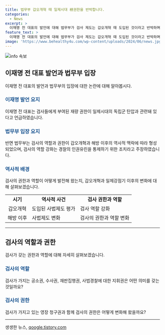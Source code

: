 ```yaml
---
title: 법무부 갑오개혁 때 일제시대 檢권한을 반박합니다.
categories:
  - News
excerpt: >
  이재명 전 대표의 발언에 대해 법무부가 검사 제도는 갑오개혁 때 도입된 것이라고 반박하며, 일제강점기와 무관하다고 주장했다. 또한, 검사 역할이 강화된 것은 경찰의 인권유린을 통제하기 위해 법으로 제정됐다고 설명했다. 이에 대한 이재명 전 대표의 비판에 법무부가 반박했으며, 역사적인 근거를 토대로 검사의 역할과 제도의 기원을 설명했다.
feature_text: >
  이재명 전 대표의 발언에 대해 법무부가 검사 제도는 갑오개혁 때 도입된 것이라고 반박하며, 일제강점기와 무관하다고 주장했다. 또한, 검사 역할이 강화된 것은 경찰의 인권유린을 통제하기 위해 법으로 제정됐다고 설명했다. 이에 대한 이재명 전 대표의 비판에 법무부가 반박했으며, 역사적인 근거를 토대로 검사의 역할과 제도의 기원을 설명했다.
image: 'https://www.behealthy4u.com/wp-content/uploads/2024/06/news.jpg'
---
```


<p><img src="https://www.behealthy4u.com/wp-content/uploads/2024/06/news.jpg" alt="info 속보" /></p>

<h2 data-ke-size="size26">이재명 전 대표 발언과 법무부 입장</h2>

<p data-ke-size="size16">이재명 전 대표의 발언과 법무부의 입장에 대한 논란에 대해 알아봅시다.</p>

<h3><b><span style="color: #1a5490;">이재명 발언 요지</span></b></h3>

<p data-ke-size="size16">이재명 전 대표는 검사들에게 부여된 재량 권한이 일제시대의 독립군 탄압과 관련돼 있다고 언급하였습니다.</p>

<h3><b><span style="color: #1a5490;">법무부 입장 요지</span></b></h3>

<p data-ke-size="size16">반면 법무부는 검사의 역할과 권한이 갑오개혁과 해방 이후의 역사적 맥락에 따라 형성되었으며, 검사의 역할 강화는 경찰의 인권유린을 통제하기 위한 조치라고 주장하였습니다.</p>

<h3><b><span style="color: #1a5490;">역사적 배경</span></b></h3>

<p data-ke-size="size16">검사의 권한과 역할이 어떻게 발전해 왔는지, 갑오개혁과 일제강점기 이후의 변화에 대해 살펴보겠습니다.</p>

<table>
  <tr>
    <td style="text-align: center; height: 17px;"><b>시기</b></td>
    <td style="text-align: center; height: 17px;"><b>역사적 사건</b></td>
    <td style="text-align: center; height: 17px;"><b>검사 권한과 역할</b></td>
  </tr>
  <tr>
    <td style="text-align: center;">갑오개혁</td>
    <td>도입된 사법제도 평가</td>
    <td>검사 역할 강화</td>
  </tr>
  <tr>
    <td style="text-align: center;">해방 이후</td>
    <td>사법제도 변화</td>
    <td>검사의 권한과 역할 변화</td>
  </tr>
</table>

<hr>

<h2 data-ke-size="size26">검사의 역할과 권한</h2>

<p data-ke-size="size16">검사가 갖는 권한과 역할에 대해 자세히 살펴보겠습니다.</p>

<h3><b><span style="color: #1a5490;">검사의 역할</span></b></h3>

<p data-ke-size="size16">검사가 가지는 공소권, 수사권, 재판집행권, 사법경찰에 대한 지휘권은 어떤 의미를 갖는 것일까요?</p>

<h3><b><span style="color: #1a5490;">검사의 권한</span></b></h3>

<p data-ke-size="size16">검사가 가지고 있는 영장 청구권과 함께 검사의 권한은 어떻게 변화해 왔을까요?</p>

<hr>
생생한 뉴스, <a href="https://qoogle.tistory.com" rel="dofollow">qoogle.tistory.com</a>


